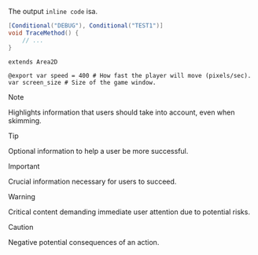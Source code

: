 

The output `inline code` isa.


```csharp
[Conditional("DEBUG"), Conditional("TEST1")]
void TraceMethod() {
    // ...
}
```
```gdscript
extends Area2D

@export var speed = 400 # How fast the player will move (pixels/sec).
var screen_size # Size of the game window.
```

> [!NOTE]  
> Highlights information that users should take into account, even when skimming.

> [!TIP]  
> Optional information to help a user be more successful.

> [!IMPORTANT]  
> Crucial information necessary for users to succeed.

> [!WARNING]  
> Critical content demanding immediate user attention due to potential risks.

> [!CAUTION]  
> Negative potential consequences of an action.
